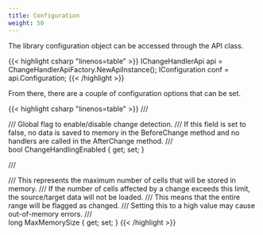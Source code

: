 ```yaml
---
title: Configuration
weight: 50
---
```


The library configuration object can be accessed through the API class.

{{< highlight csharp "linenos=table" >}}
IChangeHandlerApi api = ChangeHandlerApiFactory.NewApiInstance();
IConfiguration conf = api.Configuration;
{{< /highlight >}}

From there, there are a couple of configuration options that can be set.

{{< highlight csharp "linenos=table" >}}
/// <summary>
/// Global flag to enable/disable change detection.
/// If this field is set to false, no data is saved to memory in the BeforeChange method and no handlers are called in the AfterChange method.
/// </summary>
bool ChangeHandlingEnabled { get; set; }

/// <summary>
/// This represents the maximum number of cells that will be stored in memory.
/// If the number of cells affected by a change exceeds this limit, the source/target data will not be loaded.
/// This means that the entire range will be flagged as changed.
/// Setting this to a high value may cause out-of-memory errors.
/// </summary>
long MaxMemorySize { get; set; }
{{< /highlight >}}
